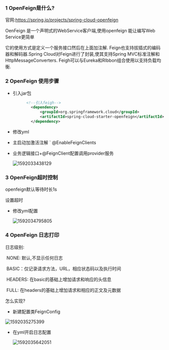 ### 1 OpenFeign是什么?

官网:https://spring.io/projects/spring-cloud-openfeign

OenFeign 是一个声明式的WebService客户端,使用openfeign 能让编写Web Service更简单

它的使用方式是定义一个服务接口然后在上面加注解. Feign也支持拔插式的编码器和解码器.Spring Cloud对Feign进行了封装,使其支持Spring MVC标准注解和HttpMessageConverters. Feigh可以与Eureka和RIbbon组合使用以支持负载均衡.

### 2 OpenFeign 使用步骤

* 引入jar包

  ```xml
  		<!--引入feigh-->
          <dependency>
              <groupId>org.springframework.cloud</groupId>
              <artifactId>spring-cloud-starter-openfeign</artifactId>
          </dependency>
  ```

* 修改yml

* 主启动加激活注解 ` @EnableFeignClients

* 业务逻辑接口+@FeignClient配置调用provider服务

  ![1592033438129](H:\gitd\clouddemo\cloud2020\image\ribbon\1592033438129.png)

### 3 OpenFeign超时控制

openfeign默认等待时长1s

设置超时

* 修改yml配置

  ![1592034795805](H:\gitd\clouddemo\cloud2020\image\ribbon\1592034795805.png)

### 4 OpenFeign 日志打印

日志级别:

​	NONE: 默认,不显示任何日志

​	BASIC：仅记录请求方法，URL，相应状态码以及执行时间

​	HEADERS: 在basic的基础上增加请求和响应的头信息

​	FULL: 在headers的基础上增加请求和相应的正文及元数据

怎么实现?

* 新建配置类FeignConfig

![1592035275399](H:\gitd\clouddemo\cloud2020\image\ribbon\1592035275399.png)

* 在yml开启日志配置

  ![1592035642051](H:\gitd\clouddemo\cloud2020\image\ribbon\1592035642051.png)